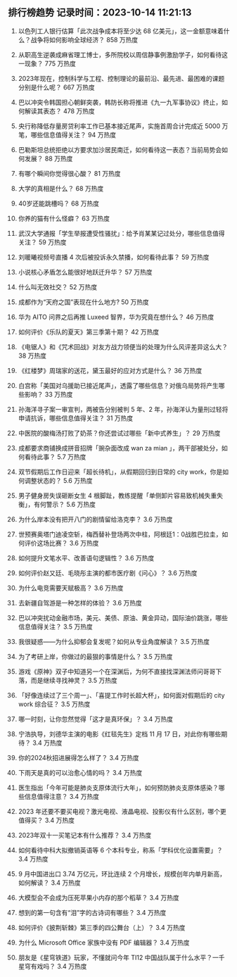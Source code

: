
## 排行榜趋势 记录时间：2023-10-14 11:21:13
  
  1. 以色列工人银行估算「此次战争成本将至少达 68 亿美元」，这一金额意味着什么？战争将如何影响全球经济？ 858 万热度
    
  2. 从职高生逆袭成麻省理工博士，多所院校以周信静事例激励学子，如何看待这一现象？ 775 万热度
    
  3. 2023年现在，控制科学与工程、控制理论的最前沿、最先进、最困难的课题分别是什么呢？ 667 万热度
    
  4. 巴以冲突令韩国担心朝鲜突袭，韩防长称将推进《九一九军事协议》终止，如何解读其表态？ 478 万热度
    
  5. 央行称降低存量房贷利率工作已基本接近尾声，实施首周合计完成近 5000 万笔，哪些信息值得关注？ 94 万热度
    
  6. 巴勒斯坦总统拒绝以方要求加沙居民南迁，如何看待这一表态？当前局势会如何发展？ 88 万热度
    
  7. 有哪个瞬间你觉得很心酸？ 81 万热度
    
  8. 大学的真相是什么？ 68 万热度
    
  9. 40岁还能跳槽吗？ 68 万热度
    
  10. 你养的猫有什么怪癖？ 63 万热度
    
  11. 武汉大学通报「学生举报遭受性骚扰」：给予肖某某记过处分，哪些信息值得关注？ 59 万热度
    
  12. 刘暖曦视频号直播 4 次后被投诉永久禁播，如何看待此事？ 59 万热度
    
  13. 小说核心矛盾怎么能很好地跃迁升华？ 57 万热度
    
  14. 什么叫无效社交？ 52 万热度
    
  15. 成都作为“天府之国”表现在什么地方? 50 万热度
    
  16. 华为 AITO 问界之后再推 Luxeed 智界，华为究竟在想什么？ 46 万热度
    
  17. 如何评价《乐队的夏天》第三季第十期？ 42 万热度
    
  18. 《电锯人》和《咒术回战》对友方战力领便当的处理为什么风评差异这么大？ 38 万热度
    
  19. 《红楼梦》周瑞家的送花，黛玉最好的应对方式是什么？ 36 万热度
    
  20. 白宫称「美国对乌援助已接近尾声」，透露了哪些信息？对俄乌局势将产生哪些影响？ 33 万热度
    
  21. 孙海洋寻子案一审宣判，两被告分别被判 5 年、2 年，孙海洋认为量刑过轻将申请抗诉，哪些信息值得关注？ 31 万热度
    
  22. 中医院的酸梅汤打败了奶茶？你还尝试过哪些「新中式养生」？ 29 万热度
    
  23. 成都要求商铺换成拼音招牌「豌杂面改成 wan za mian 」，两干部被处分，如何看待此事？ 5.7 万热度
    
  24. 双节假期后工作日迎来「超长待机」，从假期回归到日常的 city work，你是如何调整状态的？ 5.6 万热度
    
  25. 男子健身房失误砸断女生 4 根脚趾，教练提醒「单侧卸片容易致机械失重失衡」，有何警示？ 5.6 万热度
    
  26. 为什么岸本没有把开八门的剧情留给洛克李？ 3.6 万热度
    
  27. 世预赛奥塔门迪凌空斩，梅西替补登场两次中柱，阿根廷1：0战胜巴拉圭，如何评价这场比赛？ 3.6 万热度
    
  28. 如何提升文笔水平、改善语句逻辑性？ 3.6 万热度
    
  29. 如何评价赵又廷、毛晓彤主演的都市医疗剧《问心》？ 3.6 万热度
    
  30. 为什么电竞需要天赋极高？ 3.6 万热度
    
  31. 去新疆自驾游是一种怎样的体验？ 3.6 万热度
    
  32. 巴以冲突扰动金融市场，美元、美债、原油、黄金异动，国际油价跳涨，哪些信息值得关注？ 3.5 万热度
    
  33. 我很疑惑——为什么抑郁会复发呢？如何从专业角度解读？ 3.5 万热度
    
  34. 为了考研上岸，你做过的最狠的事情是什么？ 3.5 万热度
    
  35. 游戏《原神》双子中知道另一个在深渊后，为何不直接找深渊法师问哥哥下落，而是继续寻找神灵？ 3.5 万热度
    
  36. 「好像连续过了三个周一」、「喜提工作时长超大杯」，如何面对假期后的 city work 综合征？ 3.5 万热度
    
  37. 哪一时刻，让你忽然觉得「这才是真环保」？ 3.4 万热度
    
  38. 宁浩执导，刘德华主演的电影《红毯先生》定档 11 月 17 日，对此你有哪些期待？ 3.4 万热度
    
  39. 你的2024秋招进展得怎么样了？ 3.4 万热度
    
  40. 下雨天是真的可以治愈心情的吗？ 3.4 万热度
    
  41. 医生指出「今年可能是肺炎支原体流行大年」，如何预防肺炎支原体感染？哪些信息值得注意？ 3.4 万热度
    
  42. 2023 年还要不要买电视？激光电视、液晶电视、投影仪有什么区别，哪个更值得买？ 3.4 万热度
    
  43. 2023年双十一买笔记本有什么推荐？ 3.4 万热度
    
  44. 如何看待中科大拟撤销英语等 6 个本科专业，称系「学科优化设置需要」？ 3.4 万热度
    
  45. 9 月中国进出口 3.74 万亿元，环比连续 2 个月增长，规模创年内单月新高，如何解读？ 3.4 万热度
    
  46. 大模型会不会成为压死苹果小内存的那个稻草？ 3.4 万热度
    
  47. 想到的第一句含有“泪”字的古诗词有哪些？ 3.4 万热度
    
  48. 如何评价《披荆斩棘》第三季的四公舞台（上）？ 3.4 万热度
    
  49. 为什么 Microsoft Office 家族中没有 PDF 编辑器？ 3.4 万热度
    
  50. 朋友是《星穹铁道》玩家，不懂就问今年 TI12 中国战队属于什么水平？一千星穹有戏吗？ 3.4 万热度
    